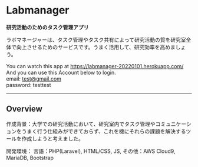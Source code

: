 # Labmanager


**研究活動のためのタスク管理アプリ**


ラボマネージャーは、タスク管理やタスク共有によって研究活動の質を研究室全体で向上させるためのサービスです。うまく活用して、研究効率を高めましょう。  


You can watch this app at https://labmanager-20220101.herokuapp.com/  
And you can use this Account below to login.  
email: test@gmail.com  
password: testtest  

___

## Overview

作成背景：大学での研究活動において、研究室内でタスク管理やコミュニケーションをうまく行う仕組みができておらず、これを機にそれらの課題を解決するツールを作成しようと考えました。


開発環境：
言語：PHP(Laravel), HTML/CSS, JS,
その他：AWS Cloud9, MariaDB, Bootstrap
